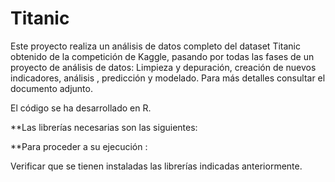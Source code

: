 # Titanic
Este proyecto realiza un análisis de datos completo del dataset Titanic obtenido de la competición de Kaggle, pasando por todas las fases de 
un proyecto de análisis de datos: Limpieza y depuración, creación de nuevos indicadores, análisis , predicción y modelado. Para más detalles
consultar el documento adjunto.

El código se ha desarrollado en R.

**Las librerías necesarias son las siguientes:




**Para proceder a su ejecución :

Verificar que se tienen instaladas las librerías indicadas anteriormente.
